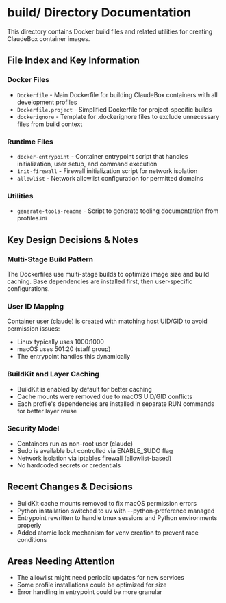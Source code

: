 # build/ Directory Documentation

This directory contains Docker build files and related utilities for creating ClaudeBox container images.

## File Index and Key Information

### Docker Files
- `Dockerfile` - Main Dockerfile for building ClaudeBox containers with all development profiles
- `Dockerfile.project` - Simplified Dockerfile for project-specific builds
- `dockerignore` - Template for .dockerignore files to exclude unnecessary files from build context

### Runtime Files
- `docker-entrypoint` - Container entrypoint script that handles initialization, user setup, and command execution
- `init-firewall` - Firewall initialization script for network isolation
- `allowlist` - Network allowlist configuration for permitted domains

### Utilities
- `generate-tools-readme` - Script to generate tooling documentation from profiles.ini

## Key Design Decisions & Notes

### Multi-Stage Build Pattern
The Dockerfiles use multi-stage builds to optimize image size and build caching. Base dependencies are installed first, then user-specific configurations.

### User ID Mapping
Container user (claude) is created with matching host UID/GID to avoid permission issues:
- Linux typically uses 1000:1000
- macOS uses 501:20 (staff group)
- The entrypoint handles this dynamically

### BuildKit and Layer Caching
- BuildKit is enabled by default for better caching
- Cache mounts were removed due to macOS UID/GID conflicts
- Each profile's dependencies are installed in separate RUN commands for better layer reuse

### Security Model
- Containers run as non-root user (claude)
- Sudo is available but controlled via ENABLE_SUDO flag
- Network isolation via iptables firewall (allowlist-based)
- No hardcoded secrets or credentials

## Recent Changes & Decisions

- BuildKit cache mounts removed to fix macOS permission errors
- Python installation switched to uv with --python-preference managed
- Entrypoint rewritten to handle tmux sessions and Python environments properly
- Added atomic lock mechanism for venv creation to prevent race conditions

## Areas Needing Attention

- The allowlist might need periodic updates for new services
- Some profile installations could be optimized for size
- Error handling in entrypoint could be more granular